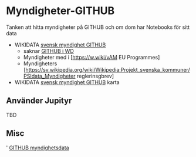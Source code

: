 # Myndigheter-GITHUB
Tanken att hitta myndigheter på GITHUB och om dom har Notebooks för sitt data

* WIKIDATA [svensk myndighet GITHUB](https://w.wiki/vAP)
  * saknar [GITHUB i WD](https://w.wiki/vAR)
  * Myndigheter med i [https://w.wiki/vAM EU Programmes]
  * Myndigheters [https://sv.wikipedia.org/wiki/Wikipedia:Projekt_svenska_kommuner/PSIdata_Myndigheter reglerinsgbrev]
* WIKIDATA [svensk myndighet GITHUB](https://w.wiki/vAP) karta 

## Använder Jupityr
TBD

## Misc
' [GITHUB myndighetsdata](https://github.com/myndighetsdata)
